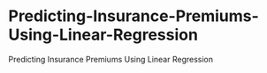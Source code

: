 # Predicting-Insurance-Premiums-Using-Linear-Regression
Predicting Insurance Premiums Using Linear Regression
